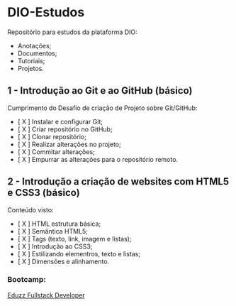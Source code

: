 # DIO-Estudos
Repositório para estudos da plataforma DIO:
- Anotações;
- Documentos;
- Tutoriais;
- Projetos.

## 1 - Introdução ao Git e ao GitHub (básico)

Cumprimento do Desafio de criação de Projeto sobre Git/GitHub:
- [ X ] Instalar e configurar Git;
- [ X ] Criar repositório no GitHub;
- [ X ] Clonar repositório;
- [ X ] Realizar alterações no projeto;
- [ X ] Commitar alterações;
- [ X ] Empurrar as alterações para o repositório remoto.

## 2 - Introdução a criação de websites com HTML5 e CSS3 (básico)

Conteúdo visto:
- [ X ] HTML estrutura básica;
- [ X ] Semântica HTML5;
- [ X ] Tags (texto, link, imagem e listas);
- [ X ] Introdução ao CSS3;
- [ X ] Estilizando elementros, texto e listas;
- [ X ] Dimensões e alinhamento.

### Bootcamp:
[Eduzz Fullstack Developer](https://web.digitalinnovation.one/track/eduzz-fullstack-developer)

